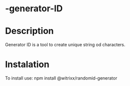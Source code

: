 # -generator-ID


# Description
Generator ID is a tool to create unique string od characters.

# Instalation

To install use:
npm install @witrixx/randomid-generator